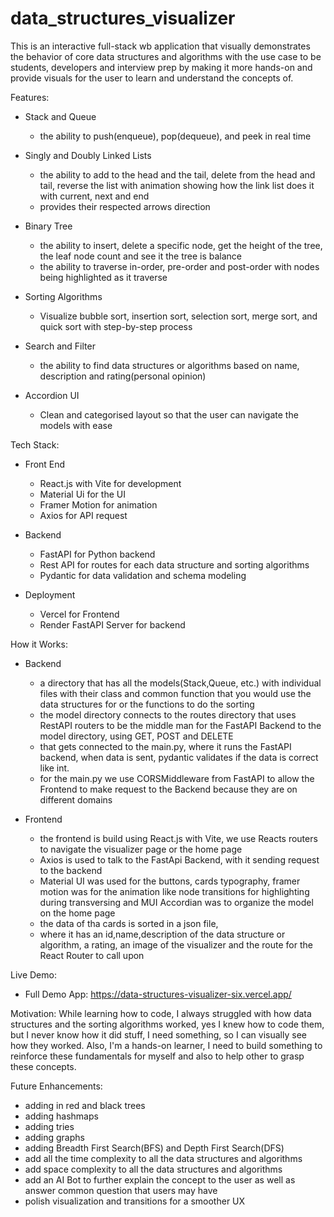 ﻿# data_structures_visualizer


This is an interactive full-stack wb application that visually demonstrates the behavior of core data structures and algorithms 
with the use case to be students, developers and interview prep by making it more hands-on and provide visuals for the user to learn and understand the concepts of.

Features:
- Stack and Queue 
  - the ability to push(enqueue), pop(dequeue), and peek in real time 
  
- Singly and Doubly Linked Lists
  - the ability to add to the head and the tail, delete from the head and tail, reverse the list with animation showing how the link list does it with current, next and end
  - provides their respected arrows direction 
  
- Binary Tree
  - the ability to insert, delete a specific node, get the height of the tree, the leaf node count and see it the tree is balance 
  - the ability to traverse in-order, pre-order and post-order with nodes being highlighted as it traverse 
  
- Sorting Algorithms 
  - Visualize bubble sort, insertion sort, selection sort, merge sort, and quick sort with step-by-step process
  
- Search and Filter
  - the ability to find data structures or algorithms based on name, description and rating(personal opinion)
  
- Accordion UI 
  - Clean and categorised layout so that the user can navigate the models with ease 

Tech Stack:
- Front End
  - React.js with Vite for development 
  - Material Ui for the UI
  - Framer Motion for animation 
  - Axios for API request 
  
- Backend 
  - FastAPI for Python backend 
  - Rest API for routes for each data structure and sorting algorithms 
  - Pydantic for data validation and schema modeling
  
- Deployment 
  - Vercel for Frontend 
  - Render FastAPI Server for backend 


How it Works: 
- Backend
  - a directory that has all the models(Stack,Queue, etc.) with individual files with their class and common function that you would use the data structures for or the functions to do the sorting 
  - the model directory connects to the routes directory that uses RestAPI routers to be the middle man for the FastAPI Backend to the model directory, using GET, POST and DELETE 
  - that gets connected to the main.py, where it runs the FastAPI backend, when data is sent, pydantic validates if the data is correct like int. 
  - for the main.py we use CORSMiddleware from FastAPI to allow the Frontend to make request to the Backend because they are on different domains
  
- Frontend 
  - the frontend is build using React.js with Vite, we use Reacts routers to navigate the visualizer page or the home page 
  - Axios is used to talk to the FastApi Backend, with it sending request to the backend 
  - Material UI was used for the buttons, cards typography, framer motion was for the animation like node transitions for highlighting during transversing and MUI Accordian was to organize the model on the home page 
  - the data of tha cards is sorted in a json file,
  - where it has an id,name,description of the data structure or algorithm, a rating, an image of the visualizer and the route for the React Router to call upon 


Live Demo: 
- Full Demo App: https://data-structures-visualizer-six.vercel.app/


Motivation: 
While learning how to code, I always struggled with how data structures and the sorting algorithms worked, yes I knew how to code them, but I never know how it did stuff, I need something, so I can visually see how they worked. Also, I'm a hands-on learner, I need to build something to reinforce these fundamentals for myself and also to help other to grasp these concepts. 


Future Enhancements:
- adding in red and black trees 
- adding hashmaps 
- adding tries 
- adding graphs 
- adding Breadth First Search(BFS) and Depth First Search(DFS)
- add all the time complexity to all the data structures and algorithms
- add space complexity to all the data structures and algorithms 
- add an AI Bot to further explain the concept to the user as well as answer common question that users may have 
- polish visualization and transitions for a smoother UX

